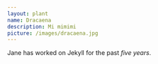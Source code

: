 ```yaml
---
layout: plant
name: Dracaena
description: Mi mimimi
picture: /images/dracaena.jpg
---
```


Jane has worked on Jekyll for the past *five years*.